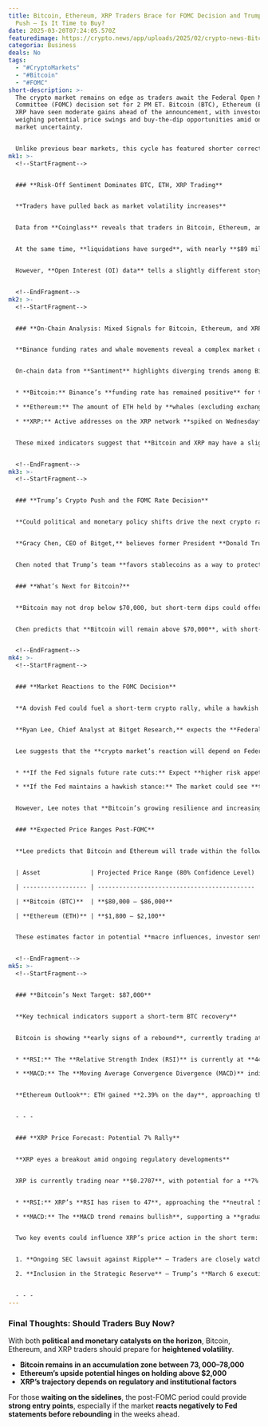 ```yaml
---
title: Bitcoin, Ethereum, XRP Traders Brace for FOMC Decision and Trump’s Crypto
  Push – Is It Time to Buy?
date: 2025-03-20T07:24:05.570Z
featuredimage: https://crypto.news/app/uploads/2025/02/crypto-news-Bitcoin-stacked-option01-1380x820.webp
categoria: Business
deals: No
tags:
  - "#CryptoMarkets"
  - "#Bitcoin"
  - "#FOMC"
short-description: >-
  The crypto market remains on edge as traders await the Federal Open Market
  Committee (FOMC) decision set for 2 PM ET. Bitcoin (BTC), Ethereum (ETH), and
  XRP have seen moderate gains ahead of the announcement, with investors
  weighing potential price swings and buy-the-dip opportunities amid ongoing
  market uncertainty.


  Unlike previous bear markets, this cycle has featured shorter correction phases, followed by sharp price recoveries, making the current setup crucial for traders seeking optimal entry points.
mk1: >-
  <!--StartFragment-->


  ### **Risk-Off Sentiment Dominates BTC, ETH, XRP Trading**


  **Traders have pulled back as market volatility increases**


  Data from **Coinglass** reveals that traders in Bitcoin, Ethereum, and XRP have **scaled back their derivatives activity** over the past 24 hours. BTC and ETH trading volumes declined by **11% and 7%**, respectively, while **XRP saw a steeper 14% drop**.


  At the same time, **liquidations have surged**, with nearly **$89 million** wiped out across the top three cryptocurrencies. This has contributed to a **risk-off sentiment**, as many traders prefer to wait for the FOMC announcement before making aggressive moves.


  However, **Open Interest (OI) data** tells a slightly different story. The total value of **open contracts** has **risen by 1.42% for Bitcoin, 4.90% for Ethereum, and 1.49% for XRP**, indicating that some investors are preparing for a volatile reaction post-FOMC.


  <!--EndFragment-->
mk2: >-
  <!--StartFragment-->


  ### **On-Chain Analysis: Mixed Signals for Bitcoin, Ethereum, and XRP**


  **Binance funding rates and whale movements reveal a complex market outlook**


  On-chain data from **Santiment** highlights diverging trends among Bitcoin, Ethereum, and XRP:


  * **Bitcoin:** Binance’s **funding rate has remained positive** for three consecutive days, signaling **bullish expectations** among derivatives traders despite reduced activity. However, **the supply of BTC held by institutional funds has been declining**, indicating possible profit-taking by large investors.

  * **Ethereum:** The amount of ETH held by **whales (excluding exchange wallets)** has remained stable, suggesting a **lack of major accumulation or distribution** ahead of the FOMC decision.

  * **XRP:** Active addresses on the XRP network **spiked on Wednesday**, following a **sharp decline on Tuesday**, which may indicate renewed trader interest.


  These mixed indicators suggest that **Bitcoin and XRP may have a slight bullish bias**, while **Ethereum’s price could remain range-bound** unless the market sees a significant external catalyst.


  <!--EndFragment-->
mk3: >-
  <!--StartFragment-->


  ### **Trump’s Crypto Push and the FOMC Rate Decision**


  **Could political and monetary policy shifts drive the next crypto rally?**


  **Gracy Chen, CEO of Bitget,** believes former President **Donald Trump’s pro-crypto stance** is playing a growing role in market sentiment. While the U.S. government has yet to **officially adopt Bitcoin as a strategic reserve asset**, the idea is gaining traction.


  Chen noted that Trump’s team **favors stablecoins as a way to protect the U.S. dollar’s global reserve status**, alongside legislative moves like the **Stablecoin Bill** making progress in Congress. Additionally, macroeconomic strategist **Scott Bessent** has hinted at an impending **economic downturn**, which could shape Trump’s strategy heading into the next election.


  ### **What’s Next for Bitcoin?**


  **Bitcoin may not drop below $70,000, but short-term dips could offer buying opportunities**


  Chen predicts that **Bitcoin will remain above $70,000**, with short-term pullbacks to **$73,000–$78,000** being ideal accumulation zones. Looking ahead, she believes BTC could reach **$200,000 within the next 1-2 years** as macroeconomic conditions and institutional adoption improve.


  <!--EndFragment-->
mk4: >-
  <!--StartFragment-->


  ### **Market Reactions to the FOMC Decision**


  **A dovish Fed could fuel a short-term crypto rally, while a hawkish stance may trigger a dip**


  **Ryan Lee, Chief Analyst at Bitget Research,** expects the **Federal Reserve to maintain interest rates at 4.25%-4.50%**, taking a **cautious approach** amid persistent inflation and strong economic growth.


  Lee suggests that the **crypto market’s reaction will depend on Federal Reserve Chair Jerome Powell’s tone**:


  * **If the Fed signals future rate cuts:** Expect **higher risk appetite** and a **potential short-term rally** in Bitcoin and altcoins.

  * **If the Fed maintains a hawkish stance:** The market could see **temporary downside pressure**, reinforcing tighter financial conditions.


  However, Lee notes that **Bitcoin’s growing resilience and increasing institutional support** may **temper any major sell-offs**.


  ### **Expected Price Ranges Post-FOMC**


  **Lee predicts that Bitcoin and Ethereum will trade within the following ranges after the FOMC announcement:**


  | Asset              | Projected Price Range (80% Confidence Level) |

  | ------------------ | -------------------------------------------- |

  | **Bitcoin (BTC)**  | **$80,000 – $86,000**                        |

  | **Ethereum (ETH)** | **$1,800 – $2,100**                          |


  These estimates factor in potential **macro influences, investor sentiment, and overall market liquidity**.


  <!--EndFragment-->
mk5: >-
  <!--StartFragment-->


  ### **Bitcoin’s Next Target: $87,000**


  **Key technical indicators support a short-term BTC recovery**


  Bitcoin is showing **early signs of a rebound**, currently trading at **$83,517**. **Technical indicators suggest a possible move toward $87,000**, provided market conditions remain favorable.


  * **RSI:** The **Relative Strength Index (RSI)** is currently at **44**, sloping upward, indicating growing **bullish momentum**.

  * **MACD:** The **Moving Average Convergence Divergence (MACD)** indicator has been **flashing green histogram bars** for the **fourth consecutive day**, further reinforcing a **potential uptrend**.


  **Ethereum Outlook**: ETH gained **2.39% on the day**, approaching the **psychologically significant $2,000 level**. If momentum continues, ETH could **test resistance at $2,100**, representing a **7% gain from current levels**.


  - - -


  ### **XRP Price Forecast: Potential 7% Rally**


  **XRP eyes a breakout amid ongoing regulatory developments**


  XRP is currently trading near **$0.2707**, with potential for a **7% rally** toward the **upper boundary of a Fair Value Gap** on the daily timeframe.


  * **RSI:** XRP’s **RSI has risen to 47**, approaching the **neutral 50 level**, suggesting **building momentum**.

  * **MACD:** The **MACD trend remains bullish**, supporting a **gradual price increase**.


  Two key events could influence XRP’s price action in the short term:


  1. **Ongoing SEC lawsuit against Ripple** – Traders are closely watching legal developments, as regulatory clarity could significantly impact XRP’s adoption and valuation.

  2. **Inclusion in the Strategic Reserve** – Trump’s **March 6 executive order** regarding a **blockchain-based financial system** may have implications for XRP’s future role in government-backed initiatives.


  - - -
---
```

### **Final Thoughts: Should Traders Buy Now?**

With both **political and monetary catalysts on the horizon**, Bitcoin, Ethereum, and XRP traders should prepare for **heightened volatility**.

* **Bitcoin remains in an accumulation zone between $73,000–$78,000**
* **Ethereum’s upside potential hinges on holding above $2,000**
* **XRP’s trajectory depends on regulatory and institutional factors**

For those **waiting on the sidelines**, the post-FOMC period could provide **strong entry points**, especially if the market **reacts negatively to Fed statements before rebounding** in the weeks ahead.

<!--EndFragment-->
